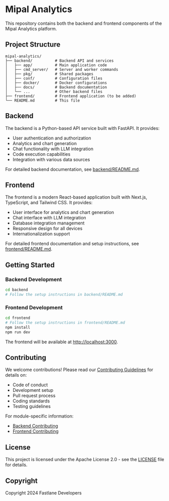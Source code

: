 # Mipal Analytics

This repository contains both the backend and frontend components of the Mipal Analytics platform.

## Project Structure

```
mipal-analytics/
├── backend/          # Backend API and services
│   ├── app/          # Main application code
│   ├── cmd_server/   # Server and worker commands
│   ├── pkg/          # Shared packages
│   ├── conf/         # Configuration files
│   ├── docker/       # Docker configurations
│   ├── docs/         # Backend documentation
│   └── ...           # Other backend files
├── frontend/         # Frontend application (to be added)
└── README.md         # This file
```

## Backend

The backend is a Python-based API service built with FastAPI. It provides:

- User authentication and authorization
- Analytics and chart generation
- Chat functionality with LLM integration
- Code execution capabilities
- Integration with various data sources

For detailed backend documentation, see [backend/README.md](backend/README.md).

## Frontend

The frontend is a modern React-based application built with Next.js, TypeScript, and Tailwind CSS. It provides:

- User interface for analytics and chart generation
- Chat interface with LLM integration
- Database integration management
- Responsive design for all devices
- Internationalization support

For detailed frontend documentation and setup instructions, see [frontend/README.md](frontend/README.md).

## Getting Started

### Backend Development

```bash
cd backend
# Follow the setup instructions in backend/README.md
```

### Frontend Development

```bash
cd frontend
# Follow the setup instructions in frontend/README.md
npm install
npm run dev
```

The frontend will be available at [http://localhost:3000](http://localhost:3000).

## Contributing

We welcome contributions! Please read our [Contributing Guidelines](CONTRIBUTING.md) for details on:

- Code of conduct
- Development setup
- Pull request process
- Coding standards
- Testing guidelines

For module-specific information:

- [Backend Contributing](backend/README.md)
- [Frontend Contributing](frontend/README.md)

## License

This project is licensed under the Apache License 2.0 - see the [LICENSE](LICENSE) file for details.

## Copyright

Copyright 2024 Fastlane Developers
